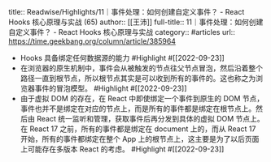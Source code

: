 title:: Readwise/Highlights/11｜事件处理：如何创建自定义事件？ - React Hooks 核心原理与实战 (65)
author:: [[王沛]]
full-title:: 11｜事件处理：如何创建自定义事件？ - React Hooks 核心原理与实战
category:: #articles
url:: https://time.geekbang.org/column/article/385964

- Hooks 具备绑定任何数据源的能力 #Highlight #[[2022-09-23]]
- 在浏览器的原生机制中，事件会从被触发的节点往父节点冒泡，然后沿着整个路径一直到根节点，所以根节点其实是可以收到所有的事件的。这也称之为浏览器事件的冒泡模型。 #Highlight #[[2022-09-23]]
- 由于虚拟 DOM 的存在，在 React 中即使绑定一个事件到原生的 DOM 节点，事件也并不是绑定在对应的节点上，而是所有的事件都是绑定在根节点上。然后由 React 统一监听和管理，获取事件后再分发到具体的虚拟 DOM 节点上。
  在 React 17 之前，所有的事件都是绑定在 document 上的，而从 React 17 开始，所有的事件都绑定在整个 App 上的根节点上，这主要是为了以后页面上可能存在多版本 React 的考虑。 #Highlight #[[2022-09-23]]
